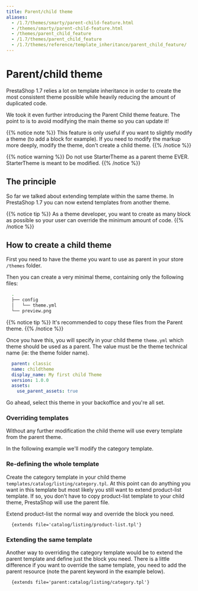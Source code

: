 ```yaml
---
title: Parent/child theme
aliases:
  - /1.7/themes/smarty/parent-child-feature.html
  - /themes/smarty/parent-child-feature.html
  - /themes/parent_child_feature
  - /1.7/themes/parent_child_feature
  - /1.7/themes/reference/template_inheritance/parent_child_feature/
---
```


# Parent/child theme

PrestaShop 1.7 relies a lot on template inheritance in order to create
the most consistent theme possible while heavily reducing the amount of duplicated code.

We took it even further introducing the Parent Child theme feature. The point to is to avoid
modifying the main theme so you can update it!

{{% notice note %}}
  This feature is only useful if you want to slightly modify a theme (to add a block for example).
  If you need to modify the markup more deeply, modify the theme, don't create a child theme.
{{% /notice %}}

{{% notice warning %}}
  Do not use StarterTheme as a parent theme EVER. StarterTheme is meant to be modified.
{{% /notice %}}

## The principle

So far we talked about extending template within the same theme. In PrestaShop 1.7 you can now extend templates
from another theme.

{{% notice tip %}}
  As a theme developer, you want to create as many block as possible so your user can
  override the minimum amount of code.
{{% /notice %}}

## How to create a child theme

First you need to have the theme you want to use as parent in your store `/themes` folder.

Then you can create a very minimal theme, containing only the following files:

```bash
  .
  ├── config
  │   └── theme.yml
  └── preview.png
```
{{% notice tip %}}
  It's recommended to copy these files from the Parent theme.
{{% /notice %}}

Once you have this, you will specify in your child theme `theme.yml` which theme should be used as a parent.
The value must be the theme technical name (ie: the theme folder name).

```yaml
  parent: classic
  name: childtheme
  display_name: My first child Theme
  version: 1.0.0
  assets:
    use_parent_assets: true
```

Go ahead, select this theme in your backoffice and you're all set.

### Overriding templates

Without any further modification the child theme will use every template from the parent theme.

In the following example we'll modify the category template.

### Re-defining the whole template

Create the category template in your child theme `templates/catalog/listing/category.tpl`. At this point
can do anything you want in this template but most likely you still want to extend product-list template. If so,
you don't have to copy product-list template to your child theme, PrestaShop will use the parent file.

Extend product-list the normal way and override the block you need.

```smarty
  {extends file='catalog/listing/product-list.tpl'}
```

### Extending the same template

Another way to overriding the category template would be to extend the parent template and define just the
block you need. There is a little difference if you want to override the same template, you need to add
the parent resource (note the parent keyword in the example below).

```smarty
  {extends file='parent:catalog/listing/category.tpl'}
```
